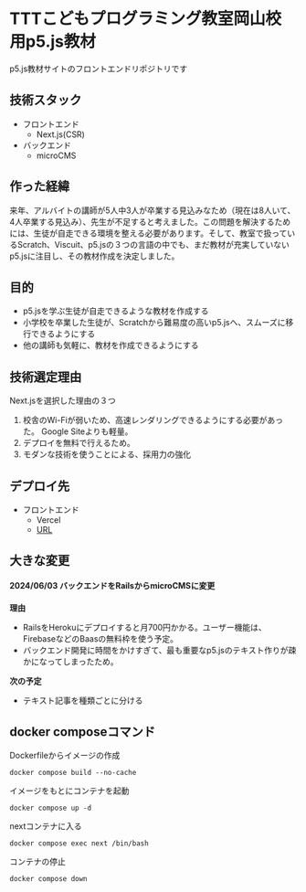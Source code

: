 # TTTこどもプログラミング教室岡山校用p5.js教材
p5.js教材サイトのフロントエンドリポジトリです

## 技術スタック
- フロントエンド
    - Next.js(CSR)
- バックエンド
    - microCMS

## 作った経緯
来年、アルバイトの講師が5人中3人が卒業する見込みなため（現在は8人いて、4人卒業する見込み）、先生が不足すると考えました。この問題を解決するためには、生徒が自走できる環境を整える必要があります。そして、教室で扱っているScratch、Viscuit、p5.jsの３つの言語の中でも、まだ教材が充実していないp5.jsに注目し、その教材作成を決定しました。

## 目的
- p5.jsを学ぶ生徒が自走できるような教材を作成する
- 小学校を卒業した生徒が、Scratchから難易度の高いp5.jsへ、スムーズに移行できるようにする
- 他の講師も気軽に、教材を作成できるようにする

## 技術選定理由
Next.jsを選択した理由の３つ
1. 校舎のWi-Fiが弱いため、高速レンダリングできるようにする必要があった。
Google Siteよりも軽量。
2. デプロイを無料で行えるため。
3. モダンな技術を使うことによる、採用力の強化

## デプロイ先
- フロントエンド
    - Vercel
    - [URL](https://p5js-ttt.vercel.app)

## 大きな変更
#### 2024/06/03 バックエンドをRailsからmicroCMSに変更
**理由**
- RailsをHerokuにデプロイすると月700円かかる。ユーザー機能は、FirebaseなどのBaasの無料枠を使う予定。
- バックエンド開発に時間をかけすぎて、最も重要なp5.jsのテキスト作りが疎かになってしまったため。

**次の予定**
- テキスト記事を種類ごとに分ける

## docker composeコマンド

Dockerfileからイメージの作成
```shell
docker compose build --no-cache
```

イメージをもとにコンテナを起動
```shell
docker compose up -d
```

nextコンテナに入る
```shell
docker compose exec next /bin/bash
```

コンテナの停止
```shell
docker compose down
```